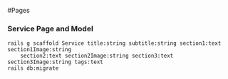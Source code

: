 #Pages
### Service Page and Model
```text
rails g scaffold Service title:string subtitle:string section1:text section1Image:string 
    section2:text section2Image:string section3:text section3Image:string tags:text
rails db:migrate
``` 
